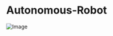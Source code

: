 # Autonomous-Robot

![Image](https://github.com/user-attachments/assets/81ca5075-e4a5-479d-b5cf-3a6075ebfc9a)
